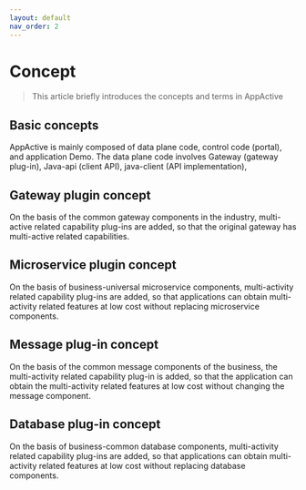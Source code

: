 ```yaml
---
layout: default
nav_order: 2
---
```

# Concept

> This article briefly introduces the concepts and terms in AppActive

## Basic concepts
AppActive is mainly composed of data plane code, control code (portal), and application Demo. The data plane code involves Gateway (gateway plug-in), Java-api (client API), java-client (API implementation),

## Gateway plugin concept
On the basis of the common gateway components in the industry, multi-active related capability plug-ins are added, so that the original gateway has multi-active related capabilities.
## Microservice plugin concept
On the basis of business-universal microservice components, multi-activity related capability plug-ins are added, so that applications can obtain multi-activity related features at low cost without replacing microservice components.
## Message plug-in concept
On the basis of the common message components of the business, the multi-activity related capability plug-in is added, so that the application can obtain the multi-activity related features at low cost without changing the message component.
## Database plug-in concept
On the basis of business-common database components, multi-activity related capability plug-ins are added, so that applications can obtain multi-activity related features at low cost without replacing database components.